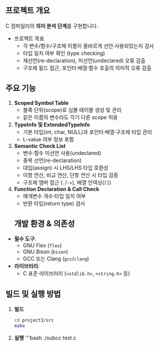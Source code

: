 ## 프로젝트 개요
C 컴파일러의 **의미 분석 단계**를 구현합니다.  
- 프로젝트 목표  
  - 각 변수/함수/구조체 이름이 올바르게 선언·사용되었는지 검사  
  - 타입 일치 여부 확인 (type checking)  
  - 재선언(re-declaration), 미선언(undeclared) 오류 검출  
  - 구조체 필드 접근, 포인터·배열·함수 호출의 의미적 오류 검출  

## 주요 기능
1. **Scoped Symbol Table**  
   - 블록 단위(scope)로 심볼 테이블 생성 및 관리  
   - 같은 이름의 변수라도 각기 다른 scope 허용  
2. **TypeInfo 및 ExtendedTypeInfo**  
   - 기본 타입(int, char, NULL)과 포인터·배열·구조체 타입 관리  
   - L-value 여부 정보 포함  
3. **Semantic Check List**  
   - 변수·함수 미선언 사용(undeclared)  
   - 중복 선언(re-declaration)  
   - 대입(assign) 시 LHS/LHS 타입 호환성  
   - 이항 연산, 비교 연산, 단항 연산 시 타입 검증  
   - 구조체 멤버 접근 (`.`/`->`), 배열 인덱싱(`[]`)  
4. **Function Declaration & Call Check**  
   - 매개변수 개수·타입 일치 여부  
   - 반환 타입(return type) 검사  
   ##  개발 환경 & 의존성
- **필수 도구**:  
  - GNU Flex (`flex`)  
  - GNU Bison (`bison`)  
  - GCC 또는 Clang (`gcc`/`clang`)  
- **라이브러리**:  
  - C 표준 라이브러리 (`<stdlib.h>`, `<string.h>` 등) 

##  빌드 및 실행 방법
1. **빌드**  
   ```bash
   cd project3/src
   make

2. **실행**
    '''bash
    ./subcc test.c